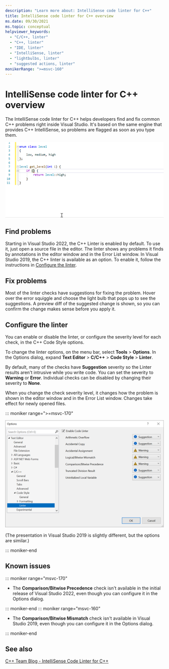 ```yaml
---
description: "Learn more about: IntelliSense code linter for C++"
title: IntelliSense code linter for C++ overview
ms.date: 09/30/2021
ms.topic: conceptual
helpviewer_keywords:
  - "C/C++, linter"
  - "C++, linter"
  - "IDE, linter"
  - "IntelliSense, linter"
  - "lightbulbs, linter"
  - "suggested actions, linter"
monikerRange: ">=msvc-160"
---
```

# IntelliSense code linter for C++ overview

The IntelliSense code linter for C++ helps developers find and fix common C++ problems right inside Visual Studio. It's based on the same engine that provides C++ IntelliSense, so problems are flagged as soon as you type them.

![Animation showing the C plus plus linter in action.](../ide/media/linter-demo-animation.gif)

## Find problems

Starting in Visual Studio 2022, the C++ Linter is enabled by default. To use it, just open a source file in the editor. The linter shows any problems it finds by annotations in the editor window and in the Error List window. In Visual Studio 2019, the C++ linter is available as an option. To enable it, follow the instructions in [Configure the linter](#configure-the-linter).

## Fix problems

Most of the linter checks have suggestions for fixing the problem. Hover over the error squiggle and choose the light bulb that pops up to see the suggestions. A preview diff of the suggested change is shown, so you can confirm the change makes sense before you apply it.

## <a name="configure-the-linter"> Configure the linter

You can enable or disable the linter, or configure the severity level for each check, in the C++ Code Style options.

To change the linter options, on the menu bar, select **Tools** > **Options**. In the Options dialog, expand  **Text Editor** > **C/C++** > **Code Style** > **Linter**.

By default, many of the checks have **Suggestion** severity so the Linter results aren't intrusive while you write code. You can set the severity to **Warning** or **Error**. Individual checks can be disabled by changing their severity to **None**.

When you change the check severity level, it changes how the problem is shown in the editor window and in the Error List window. Changes take effect for newly opened files.

::: moniker range=">=msvc-170"

![Screenshot that shows the C plus plus linter configuration.](../ide/media/linter-settings.png)

(The presentation in Visual Studio 2019 is slightly different, but the options are similar.)

::: moniker-end

## Known issues

::: moniker range="msvc-170"

- The **Comparison/Bitwise Precedence** check isn't available in the initial release of Visual Studio 2022, even though you can configure it in the Options dialog.

::: moniker-end
::: moniker range="msvc-160"

- The **Comparison/Bitwise Mismatch** check isn't available in Visual Studio 2019, even though you can configure it in the Options dialog.

::: moniker-end

## See also

[C++ Team Blog - IntelliSense Code Linter for C++](https://devblogs.microsoft.com/cppblog/intellisense-code-linter-for-cpp/)
